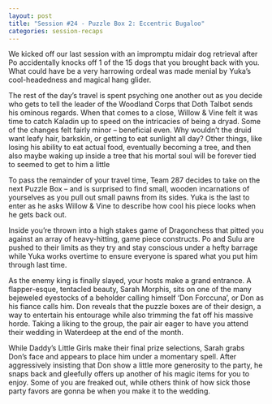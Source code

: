 ```yaml
---
layout: post
title: "Session #24 - Puzzle Box 2: Eccentric Bugaloo"
categories: session-recaps
---
```

We kicked off our last session with an impromptu midair dog retrieval after Po accidentally knocks off 1 of the 15 dogs that you brought back with you. What could have be a very harrowing ordeal was made menial by Yuka’s cool-headedness and magical hang glider. 

The rest of the day’s travel is spent psyching one another out as you decide who gets to tell the leader of the Woodland Corps that Doth Talbot sends his ominous regards. When that comes to a close, Willow & Vine felt it was time to catch Kaladin up to speed on the intricacies of being a dryad. Some of the changes felt fairly minor – beneficial even. Why wouldn’t the druid want leafy hair, barkskin, or getting to eat sunlight all day? Other things, like losing his ability to eat actual food, eventually becoming a tree, and then also maybe waking up inside a tree that his mortal soul will be forever tied to seemed to get to him a little

To pass the remainder of your travel time, Team 287 decides to take on the next Puzzle Box – and is surprised to find small, wooden incarnations of yourselves as you pull out small pawns from its sides. Yuka is the last to enter as he asks Willow & Vine to describe how cool his piece looks when he gets back out. 

Inside you’re thrown into a high stakes game of Dragonchess that pitted you against an array of heavy-hitting, game piece constructs. Po and Sulu are pushed to their limits as they try and stay conscious under a hefty barrage while Yuka works overtime to ensure everyone is spared what you put him through last time.

As the enemy king is finally slayed, your hosts make a grand entrance. A flapper-esque, tentacled beauty, Sarah Morphis, sits on one of the many bejeweled eyestocks of a beholder calling himself ‘Don Forccuna’, or Don as his fiance calls him. Don reveals that the puzzle boxes are of their design, a way to entertain his entourage while also trimming the fat off his massive horde. Taking a liking to the group, the pair air eager to have you attend their wedding in Waterdeep at the end of the month.

While Daddy’s Little Girls make their final prize selections, Sarah grabs Don’s face and appears to place him under a momentary spell. After aggressively insisting that Don show a little more generosity to the party, he snaps back and gleefully offers up another of his magic items for you to enjoy. Some of you are freaked out, while others think of how sick those party favors are gonna be when you make it to the wedding.

